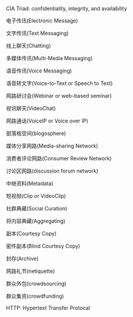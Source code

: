 CIA Triad: confidentiality, integrity, and availability

电子传讯(Electronic Message)

文字传讯(Text Messaging)

线上聊天(Chatting)

多媒体传讯(Multi-Media Messaging)

语音传讯(Voice Messaging)

语音转文字(Voice-to-Text or Speech to Text)

网路研讨会(Webinar or web-based seminar)

视讯聊天(VideoChat)

网路通话(VoiceIP or Voice over IP)

部落格空间(blogosphere)

媒体分享网路(Media-sharing Network)

消费者评论网路(Consumer Review Network)

讨论区网路(discussion forum network)

中继资料(Metadata)

短视频(Clip or VideoClip)

社群典藏(Social Curation)

将内容典藏(Aggregating)

副本(Courtesy Copy)

密件副本(Blind Courtesy Copy)

封存(Archive)

网路礼节(netiquette)

群众外包(crowdsourcing)

群众集资(crowdfunding)

HTTP: Hypertext Transfer Protocal

